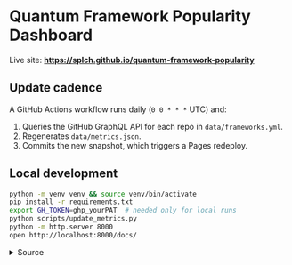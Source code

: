 # Quantum Framework Popularity Dashboard

Live site: **<https://splch.github.io/quantum-framework-popularity>**

## Update cadence

A GitHub Actions workflow runs daily (`0 0 * * *` UTC) and:

1. Queries the GitHub GraphQL API for each repo in `data/frameworks.yml`.
2. Regenerates `data/metrics.json`.
3. Commits the new snapshot, which triggers a Pages redeploy.

## Local development

```bash
python -m venv venv && source venv/bin/activate
pip install -r requirements.txt
export GH_TOKEN=ghp_yourPAT  # needed only for local runs
python scripts/update_metrics.py
python -m http.server 8000
open http://localhost:8000/docs/
```

<details>
<summary>Source</summary>
<a href="https://github.com/qosf/awesome-quantum-software">Open-Source Quantum Software Projects</a>
</details>
